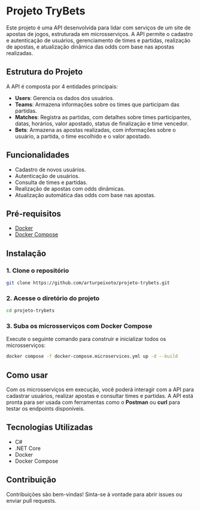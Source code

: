 # Projeto TryBets

Este projeto é uma API desenvolvida para lidar com serviços de um site de apostas de jogos, estruturada em microsserviços. A API permite o cadastro e autenticação de usuários, gerenciamento de times e partidas, realização de apostas, e atualização dinâmica das odds com base nas apostas realizadas.

## Estrutura do Projeto

A API é composta por 4 entidades principais:

- **Users**: Gerencia os dados dos usuários.
- **Teams**: Armazena informações sobre os times que participam das partidas.
- **Matches**: Registra as partidas, com detalhes sobre times participantes, datas, horários, valor apostado, status de finalização e time vencedor.
- **Bets**: Armazena as apostas realizadas, com informações sobre o usuário, a partida, o time escolhido e o valor apostado.

## Funcionalidades

- Cadastro de novos usuários.
- Autenticação de usuários.
- Consulta de times e partidas.
- Realização de apostas com odds dinâmicas.
- Atualização automática das odds com base nas apostas.

## Pré-requisitos

- [Docker](https://www.docker.com/)
- [Docker Compose](https://docs.docker.com/compose/)

## Instalação

### 1. Clone o repositório

```bash
git clone https://github.com/arturpeixoto/projeto-trybets.git
```

### 2. Acesse o diretório do projeto

```bash
cd projeto-trybets
```

### 3. Suba os microsserviços com Docker Compose

Execute o seguinte comando para construir e inicializar todos os microsserviços:

```bash
docker compose -f docker-compose.microservices.yml up -d --build
```

## Como usar

Com os microsserviços em execução, você poderá interagir com a API para cadastrar usuários, realizar apostas e consultar times e partidas. A API está pronta para ser usada com ferramentas como o **Postman** ou **curl** para testar os endpoints disponíveis.

## Tecnologias Utilizadas

- C#
- .NET Core
- Docker
- Docker Compose

## Contribuição

Contribuições são bem-vindas! Sinta-se à vontade para abrir issues ou enviar pull requests.
